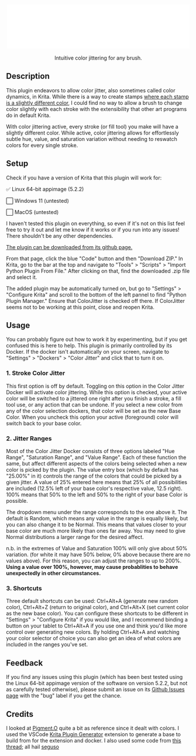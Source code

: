 <!DOCTYPE html
<html lang="en">


<body>
  <a href="https://github.com/MalloryMiller/KritaColorJitter/wiki"><p align="center"> <img src="logo.svg" alt="css-in-readme"> </p></a>
  <p align="center">Intuitive color jittering for any brush.</p>

  <h2>Description</h2>
  <p>This plugin endeavors to allow color jitter, also sometimes called color dynamics, in Krita. While there is a way to create stamps <a href="https://www.youtube.com/watch?v=-WSQvjhjT3o">where each stamp is a slightly different color</a>, I could find no way to allow a brush to change color slightly with each stroke with the extensibility that other art programs do in default Krita.</p>
  <p>With color jittering active, every stroke (or fill tool) you make will have a slightly different color. While active, color jittering allows for effortlessly subtle hue, value, and saturation variation without needing to reswatch colors for every single stroke.</p>


  <h2>Setup</h2>
  <p>Check if you have a version of Krita that this plugin will work for:</p>

✅ Linux 64-bit appimage (5.2.2)
 
⬜  Windows 11 (untested)
 
⬜  MacOS (untested)

  <p> I haven't tested this plugin on everything, so even if it's not on this list feel free to try it out and let me know if it works or if you run into any issues! There shouldn't be any other dependencies.</p>
  <p><a href="https://github.com/MalloryMiller/KritaColorJitter"> The plugin can be downloaded from its github page.</a> </p>
  <p>From that page, click the blue "Code" button and then "Download ZIP." In Krita, go to the bar at the top and navigate to "Tools" > "Scripts" > "Import Python Plugin From File." After clicking on that, find the downloaded .zip file and select it.</p>
  <p>The added plugin may be automatically turned on, but go to "Settings" > "Configure Krita" and scroll to the bottom of the left pannel to find "Python Plugin Manager." Ensure that ColorJitter is checked off there. If ColorJitter seems not to be working at this point, close and reopen Krita.</p>


  <h2>Usage</h2>
  <p>You can probably figure out how to work it by experimenting, but if you get confused this is here to help. This plugin is primarily controlled by its Docker. If the docker isn't automatically on your screen, navigate to "Settings" > "Dockers" > "Color Jitter" and click that to turn it on. </p>
  
  <h3>1. Stroke Color Jitter</h3>
  <p>This first option is off by default. Toggling on this option in the Color Jitter Docker will activate color jittering. While this option is checked, your active color will be switched to a jittered one right after you finish a stroke, a fill tool use, or any action that can be undone. If you select a new color from any of the color selection dockers, that color will be set as the new Base Color. When you uncheck this option your active (foreground) color will switch back to your base color. </p>

  <h3>2. Jitter Ranges</h3>
  <p>Most of the Color Jitter Docker consists of three options labeled "Hue Range", "Saturation Range", and "Value Range". Each of these function the same, but affect different aspects of the colors being selected when a new color is picked by the plugin. The value entry box (which by default has "25.00%" in it) controls the range of the colors that could be picked by a given jitter. A value of 25% entered here means that 25% of all possibilities are included (12.5% left of your base color's respective value, 12.5 right). 100% means that 50% to the left and 50% to the right of your base Color is possible.</p>
  <p>The dropdown menu under the range corresponds to the one above it. The default is Random, which means any value in the range is equally likely, but you can also change it to be Normal. This means that values closer to your base color are much more likely than ones far away. You may need to give Normal distributions a larger range for the desired affect.</p>
  <p>n.b. in the extremes of Value and Saturation 100% will only give about 50% variation. (for white it may have 50% below, 0% above because there are no values above). For this reason, you can adjust the ranges to up to 200%. <b>Using a value over 100%, however, may cause probablities to behave unexpectedly in other circumstances.</b></p>

  <h3>3. Shortcuts</h3>
  <p>Three default shortcuts can be used: Ctrl+Alt+A (generate new random color), Ctrl+Alt+Z (return to original color), and Ctrl+Alt+X (set current color as the new base color). You can configure these shortcuts to be different in "Settings" > "Configure Krita" if you would like, and I recommend binding a button on your tablet to Ctrl+Alt+A if you use one and think you'd like more control over generating new colors. By holding Ctrl+Alt+A and watching your color selector of choice you can also get an idea of what colors are included in the ranges you've set.</p>


  <h2>Feedback</h2>
  <p>If you find any issues using this plugin (which has been best tested using the Linux 64-bit appimage version of the software on version 5.2.2, but not as carefully tested otherwise), please submit an issue on its <a href="https://github.com/MalloryMiller/KritaColorJitter/issues">Github Issues page</a> with the "bug" label if you get the chance.</p>

  <h2>Credits</h2>
  <p>I looked at <a href="https://github.com/EyeOdin/Pigment.O">Pigment.O</a> quite a bit as reference since it dealt with colors. I used the VSCode <a href="https://github.com/cg-cnu/vscode-krita-plugin-generator">Krita Plugin Generator</a> extension to generate a base to build from for the extension and docker. I also used some code from <a href="https://krita-artists.org/t/how-can-i-listen-to-foregroundcolorchanged/40889/13">this thread</a>; all hail <a href="https://krita-artists.org/u/seguso/summary"> seguso</a>  </p>

</body>

</html>